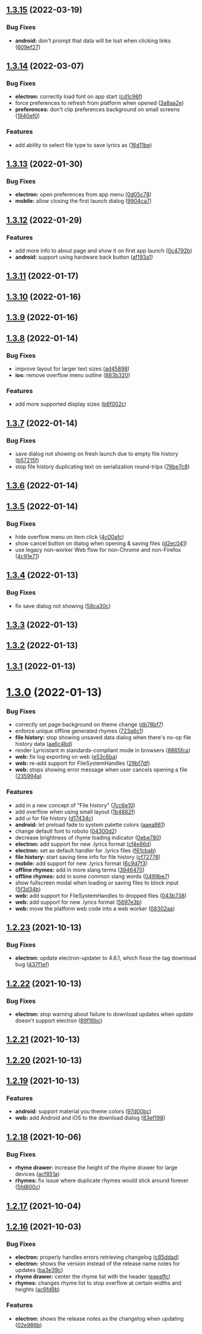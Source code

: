 ## [1.3.15](https://github.com/wardellbagby/lyricistant/compare/v1.3.14...v1.3.15) (2022-03-19)


### Bug Fixes

* **android:** don't prompt that data will be lost when clicking links ([609ef27](https://github.com/wardellbagby/lyricistant/commit/609ef274562a631a82e3634ee0f3f9094f4e7850))



## [1.3.14](https://github.com/wardellbagby/lyricistant/compare/v1.3.13...v1.3.14) (2022-03-07)


### Bug Fixes

* **electron:** correctly load font on app start ([cd1c96f](https://github.com/wardellbagby/lyricistant/commit/cd1c96f481fea76d9e3f1e8810f44223286d3b3f))
* force preferences to refresh from platform when opened ([3a8aa2e](https://github.com/wardellbagby/lyricistant/commit/3a8aa2e6b13c5ac13ae2bfeecdccac2bacc9500c))
* **preferences:** don't clip preferences background on small screens ([1940ef0](https://github.com/wardellbagby/lyricistant/commit/1940ef010b03f04950317305351902b4b1664b4f))


### Features

* add ability to select file type to save lyrics as ([16d11be](https://github.com/wardellbagby/lyricistant/commit/16d11bef41998e4b3d571adffabd2ca8d9a01f41))



## [1.3.13](https://github.com/wardellbagby/lyricistant/compare/v1.3.12...v1.3.13) (2022-01-30)


### Bug Fixes

* **electron:** open preferences from app menu ([0d05c78](https://github.com/wardellbagby/lyricistant/commit/0d05c788070a52bb1951a6e137f0e6400bf7507c))
* **mobile:** allow closing the first launch dialog ([9904ca7](https://github.com/wardellbagby/lyricistant/commit/9904ca7e6604d763c8c9b3ce833c1dee7933114b))



## [1.3.12](https://github.com/wardellbagby/lyricistant/compare/v1.3.11...v1.3.12) (2022-01-29)


### Features

* add more info to about page and show it on first app launch ([0c4792b](https://github.com/wardellbagby/lyricistant/commit/0c4792ba2730b5b453cad6b6fe589dfd91c57000))
* **android:** support using hardware back button ([af193a1](https://github.com/wardellbagby/lyricistant/commit/af193a1759fba2bc79841d8d4350852ba4e2b66b))



## [1.3.11](https://github.com/wardellbagby/lyricistant/compare/v1.3.10+ios...v1.3.11) (2022-01-17)



## [1.3.10](https://github.com/wardellbagby/lyricistant/compare/v1.3.9...v1.3.10) (2022-01-16)



## [1.3.9](https://github.com/wardellbagby/lyricistant/compare/v1.3.8...v1.3.9) (2022-01-16)



## [1.3.8](https://github.com/wardellbagby/lyricistant/compare/v1.3.7...v1.3.8) (2022-01-14)


### Bug Fixes

* improve layout for larger text sizes ([ad45898](https://github.com/wardellbagby/lyricistant/commit/ad45898960aa84cfdfbd4237599b1812b91c6003))
* **ios:** remove overflow menu outline ([883b320](https://github.com/wardellbagby/lyricistant/commit/883b320c629ab51cf8a46dbaaeb8b1545fdbf48f))


### Features

* add more supported display sizes ([b6f002c](https://github.com/wardellbagby/lyricistant/commit/b6f002c3239d6cdfa73443fb7bdda9d752ccaace))



## [1.3.7](https://github.com/wardellbagby/lyricistant/compare/v1.3.6...v1.3.7) (2022-01-14)


### Bug Fixes

* save dialog not showing on fresh launch due to empty file history ([b57215f](https://github.com/wardellbagby/lyricistant/commit/b57215f94be1c5d7e17afee099f897cc703d875f))
* stop file history duplicating text on serialization round-trips ([78be7c8](https://github.com/wardellbagby/lyricistant/commit/78be7c81beeffdb9585c19299e5bf0a27a1cb396))



## [1.3.6](https://github.com/wardellbagby/lyricistant/compare/v1.3.5...v1.3.6) (2022-01-14)



## [1.3.5](https://github.com/wardellbagby/lyricistant/compare/v1.3.4...v1.3.5) (2022-01-14)


### Bug Fixes

* hide overflow menu on item click ([4c00afc](https://github.com/wardellbagby/lyricistant/commit/4c00afc823acc7b9a19a12b63c3b3504ebd8eb79))
* show cancel button on dialog when opening & saving files ([d2ec041](https://github.com/wardellbagby/lyricistant/commit/d2ec04125b563593d3d8f1dbaf1c8991f7ec6892))
* use legacy non-worker Web flow for non-Chrome and non-Firefox ([4c91e71](https://github.com/wardellbagby/lyricistant/commit/4c91e715744e9554207c4427c7638e70a50419f4))



## [1.3.4](https://github.com/wardellbagby/lyricistant/compare/v1.3.3...v1.3.4) (2022-01-13)


### Bug Fixes

* fix save dialog not showing ([58ca30c](https://github.com/wardellbagby/lyricistant/commit/58ca30c2aace2da7f6e5845838a924ee6ba88bec))



## [1.3.3](https://github.com/wardellbagby/lyricistant/compare/v1.3.2...v1.3.3) (2022-01-13)



## [1.3.2](https://github.com/wardellbagby/lyricistant/compare/v1.3.1...v1.3.2) (2022-01-13)



## [1.3.1](https://github.com/wardellbagby/lyricistant/compare/v1.3.0...v1.3.1) (2022-01-13)



# [1.3.0](https://github.com/wardellbagby/lyricistant/compare/v1.2.23...v1.3.0) (2022-01-13)


### Bug Fixes

* correctly set page background on theme change ([db78bf7](https://github.com/wardellbagby/lyricistant/commit/db78bf705d8132f8718f99f8227f15a4ff3a79f5))
* enforce unique offline generated rhymes ([723a6c1](https://github.com/wardellbagby/lyricistant/commit/723a6c144a648e2c6041f441daaef64c9b3bb2ca))
* **file history:** stop showing unsaved data dialog when there's no-op file history data ([aa6c4bd](https://github.com/wardellbagby/lyricistant/commit/aa6c4bdb40244bd2a88d6be58806d6c41be4adef))
* render Lyricistant in standards-compliant mode in browsers ([8865fca](https://github.com/wardellbagby/lyricistant/commit/8865fca2b87302239b02c94df9bb254557654470))
* **web:** fix log exporting on web ([e53c6ba](https://github.com/wardellbagby/lyricistant/commit/e53c6ba2df9f0a98f955896c1e67a894939131fa))
* **web:** re-add support for FileSystemHandles ([29bf7df](https://github.com/wardellbagby/lyricistant/commit/29bf7df80f07719d4e8c29a54d297f2df0d75424))
* **web:** stops showing error message when user cancels opening a file ([235994a](https://github.com/wardellbagby/lyricistant/commit/235994a1a27e747945d825fa4db86e75b40681fb))


### Features

* add in a new concept of "File history" ([7cc6e10](https://github.com/wardellbagby/lyricistant/commit/7cc6e10201e12967244698191d3db584f31247d8))
* add overflow when using small layout ([1b4882f](https://github.com/wardellbagby/lyricistant/commit/1b4882f9e56dad832ad32667a4e7f2d372807156))
* add ui for file history ([d17434c](https://github.com/wardellbagby/lyricistant/commit/d17434ceecdf712dcb0943f69aa916ea7be061f3))
* **android:** let preload fade to system palette colors ([aaea861](https://github.com/wardellbagby/lyricistant/commit/aaea861d45d97c81c219b76aff1613015bf4e82d))
* change default font to roboto ([04300d2](https://github.com/wardellbagby/lyricistant/commit/04300d25b0ec68498c7e0705e888e21f99751c43))
* decrease brightness of rhyme loading indicator ([0ebe780](https://github.com/wardellbagby/lyricistant/commit/0ebe780c3f0953556c7291328c383f9b90e584f9))
* **electron:** add support for new .lyrics format ([cf4e86d](https://github.com/wardellbagby/lyricistant/commit/cf4e86d8b8073f3df6d9dc9e07a46b26a6b2a042))
* **electron:** set as default handler for .lyrics files ([f61cbab](https://github.com/wardellbagby/lyricistant/commit/f61cbabe577ad1c22bdb0f6486a95fe15bba09d2))
* **file history:** start saving time info for file history ([cf72778](https://github.com/wardellbagby/lyricistant/commit/cf727787c9ca97636cc96abd1bf06c0066203899))
* **mobile:** add support for new .lyrics format ([6c9d7f3](https://github.com/wardellbagby/lyricistant/commit/6c9d7f3854d4382d3f74d33522c71c13e327e792))
* **offline rhymes:** add in more slang terms ([3946470](https://github.com/wardellbagby/lyricistant/commit/394647039014c83d54af115ea28492b587afcc41))
* **offline rhymes:** add in some common slang words ([0499be7](https://github.com/wardellbagby/lyricistant/commit/0499be79207fef87350f5c8d89b5f70b1cd4ec30))
* show fullscreen modal when loading or saving files to block input ([5f3d34b](https://github.com/wardellbagby/lyricistant/commit/5f3d34b0f8cd433f86ccf25e0d5565e4af7857d3))
* **web:** add support for FileSystemHandles to dropped files ([043b738](https://github.com/wardellbagby/lyricistant/commit/043b7387bbf692924e193bb2fd2c63fd2c66575b))
* **web:** add support for new .lyrics format ([5697e3b](https://github.com/wardellbagby/lyricistant/commit/5697e3b06becee746ee9f445a3a7f6cbd072ae08))
* **web:** move the platform web code into a web worker ([08302aa](https://github.com/wardellbagby/lyricistant/commit/08302aa1bd0ceac93a5a3f94de6fd6dd44081079))



## [1.2.23](https://github.com/wardellbagby/lyricistant/compare/v1.2.22+electron...v1.2.23) (2021-10-13)


### Bug Fixes

* **electron:** update electron-updater to 4.6.1, which fixse the tag download bug ([437f1ef](https://github.com/wardellbagby/lyricistant/commit/437f1efba5f3682478f6101cb3353691d795530f))



## [1.2.22](https://github.com/wardellbagby/lyricistant/compare/v1.2.21+android...v1.2.22) (2021-10-13)


### Bug Fixes

* **electron:** stop warning about failure to download updates when update doesn't support electron ([89f16bc](https://github.com/wardellbagby/lyricistant/commit/89f16bcd288e5791b16805ce6ce285f5166927bc))



## [1.2.21](https://github.com/wardellbagby/lyricistant/compare/v1.2.20+android...v1.2.21) (2021-10-13)



## [1.2.20](https://github.com/wardellbagby/lyricistant/compare/v1.2.19+web.android...v1.2.20) (2021-10-13)



## [1.2.19](https://github.com/wardellbagby/lyricistant/compare/v1.2.18...v1.2.19) (2021-10-13)


### Features

* **android:** support material you theme colors ([97d00bc](https://github.com/wardellbagby/lyricistant/commit/97d00bc813870a857158e6ccf505b22aae697511))
* **web:** add Android and iOS to the download dialog ([83ef198](https://github.com/wardellbagby/lyricistant/commit/83ef198378864b52aae0f50ed7cf635aecc71689))



## [1.2.18](https://github.com/wardellbagby/lyricistant/compare/v1.2.17...v1.2.18) (2021-10-06)


### Bug Fixes

* **rhyme drawer:** increase the height of the rhyme drawer for large devices ([acf851a](https://github.com/wardellbagby/lyricistant/commit/acf851a6cff9ce33feb1185dae88b97c1d825f28))
* **rhymes:** fix issue where duplicate rhymes would stick around forever ([5fd800c](https://github.com/wardellbagby/lyricistant/commit/5fd800cfc65db811bc542456bc1fe816b19eea1b))



## [1.2.17](https://github.com/wardellbagby/lyricistant/compare/v1.2.16...v1.2.17) (2021-10-04)



## [1.2.16](https://github.com/wardellbagby/lyricistant/compare/v1.2.15...v1.2.16) (2021-10-03)


### Bug Fixes

* **electron:** properly handles errors retrieving changelog ([c85ddad](https://github.com/wardellbagby/lyricistant/commit/c85ddad27444287916e3a0a96cebfa63151cb104))
* **electron:** shows the version instead of the release name notes for updates ([ba3e39c](https://github.com/wardellbagby/lyricistant/commit/ba3e39c7fa66d32752ae63b732cf042308ebefde))
* **rhyme drawer:** center the rhyme list with the header ([eaeaffc](https://github.com/wardellbagby/lyricistant/commit/eaeaffc924b1ee69e74a343faed928fb391632b0))
* **rhymes:** changes rhyme list to stop overflow at certain widths and heights ([ac6fd9b](https://github.com/wardellbagby/lyricistant/commit/ac6fd9b6712cc3b8216b5439ea4dd14e7eda283a))


### Features

* **electron:** shows the release notes as the changelog when updating ([02e986b](https://github.com/wardellbagby/lyricistant/commit/02e986bee369d9296cd05e5af2a30229c30c284e))



